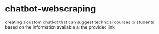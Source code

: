 # chatbot-webscraping
creating a custom chatbot that can suggest technical courses to students based on the information available at the provided link
